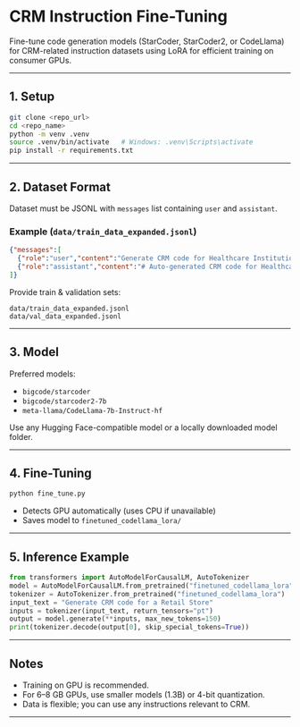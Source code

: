 # CRM Instruction Fine-Tuning

Fine-tune code generation models (StarCoder, StarCoder2, or CodeLlama) for CRM-related instruction datasets using LoRA for efficient training on consumer GPUs.

---

## 1. Setup
```bash
git clone <repo_url>
cd <repo_name>
python -m venv .venv
source .venv/bin/activate   # Windows: .venv\Scripts\activate
pip install -r requirements.txt
```

---

## 2. Dataset Format
Dataset must be JSONL with `messages` list containing `user` and `assistant`.

### Example (`data/train_data_expanded.jsonl`)
```json
{"messages":[
  {"role":"user","content":"Generate CRM code for Healthcare Institution with intent handling."},
  {"role":"assistant","content":"# Auto-generated CRM code for HealthcareInstitution\n# Intent: Auto-generated CRM code for HealthcareInstitution\n# [CODE PLACEHOLDER for HealthcareInstitution CRM]\n# [CODE PLACEHOLDER for HealthcareInstitution Intent]"}
]}
```

Provide train & validation sets:
```
data/train_data_expanded.jsonl
data/val_data_expanded.jsonl
```

---

## 3. Model
Preferred models:
- `bigcode/starcoder`
- `bigcode/starcoder2-7b`
- `meta-llama/CodeLlama-7b-Instruct-hf`

Use any Hugging Face-compatible model or a locally downloaded model folder.

---

## 4. Fine-Tuning
```bash
python fine_tune.py
```
- Detects GPU automatically (uses CPU if unavailable)  
- Saves model to `finetuned_codellama_lora/`

---

## 5. Inference Example
```python
from transformers import AutoModelForCausalLM, AutoTokenizer
model = AutoModelForCausalLM.from_pretrained("finetuned_codellama_lora")
tokenizer = AutoTokenizer.from_pretrained("finetuned_codellama_lora")
input_text = "Generate CRM code for a Retail Store"
inputs = tokenizer(input_text, return_tensors="pt")
output = model.generate(**inputs, max_new_tokens=150)
print(tokenizer.decode(output[0], skip_special_tokens=True))
```

---

## Notes
- Training on GPU is recommended.  
- For 6–8 GB GPUs, use smaller models (1.3B) or 4-bit quantization.  
- Data is flexible; you can use any instructions relevant to CRM.

---
